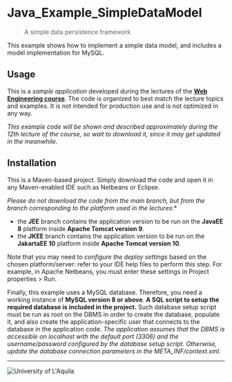 # Java_Example_SimpleDataModel
> A simple data persistence framework

This example shows how to implement a simple data model, and includes a model implementation for MySQL. 

## Usage

This is a *sample application* developed during the lectures of the  [**Web Engineering course**](https://webengineering-univaq.github.io). The code is organized to best match the lecture topics and examples. It is not intended for production use and is not optimized in any way. 

*This example code will be shown and described approximately during the 12th lecture of the course, so wait to download it, since it may get updated in the meanwhile.*

## Installation

This is a Maven-based project. Simply download the code and open it in any Maven-enabled IDE such as Netbeans or Eclipse. 

*Please do not download the code from the main branch, but from the branch corresponding to the platform used in the lectures:**
- the **JEE** branch contains the application version to be run on the **JavaEE 8** platform inside **Apache Tomcat version 9**. 
- the **JKEE** branch contains the application version to be run on the **JakartaEE 10** platform inside **Apache Tomcat version 10**. 

Note that you may need to *configure the deploy settings* based on the chosen platform/server: refer to your IDE help files to perform this step. For example, in Apache Netbeans, you must enter these settings in Project properties > Run.

Finally, this example uses a MySQL database. Therefore, you need a working instance of **MySQL version 8 or above**. 
**A SQL script to setup the required database is included in the project.**
Such database setup script must be run as root on the DBMS in order to create the database, populate it, and also create the application-specific 
user that connects to the database in the application code.
*The application assumes that the DBMS is accessible on localhost with the default port (3306) and the username/password configured by the
database setup script. Otherwise, update the database connection parameters in the META_INF/context.xml.*


---

![University of L'Aquila](https://www.disim.univaq.it/skins/aqua/img/logo2021-2.png)

 
